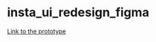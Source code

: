 # insta_ui_redesign_figma

[Link to the prototype](https://www.figma.com/proto/3w1aCkxek3itx5QIOLZVlt/Icon-Design-System---Boxicons-(Community)?node-id=103%3A415&scaling=scale-down&page-id=103%3A414)

